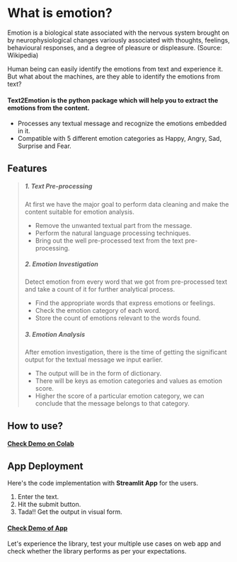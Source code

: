 # What is emotion?
Emotion is a biological state associated with the nervous system brought on by neurophysiological changes variously associated with thoughts, feelings, behavioural responses, and a degree of pleasure or displeasure.
(Source: Wikipedia)

Human being can easily identify the emotions from text and experience it. But what about the machines, are they able to identify the emotions from text?

#### Text2Emotion is the python package which will help you to extract the emotions from the content.

- Processes any textual message and recognize the emotions embedded in it.
- Compatible with 5 different emotion categories as Happy, Angry, Sad, Surprise and Fear.


## Features
> ##### 1. Text Pre-processing
> At first we have the major goal to perform data cleaning and make the content suitable for emotion analysis.
> - Remove the unwanted textual part from the message.
> - Perform the natural language processing techniques.
> - Bring out the well pre-processed text from the text pre-processing.
> ##### 2. Emotion Investigation
> Detect emotion from every word that we got from pre-processed text and take a count of it for further analytical process.
> - Find the appropriate words that express emotions or feelings.
> - Check the emotion category of each word.
> - Store the count of emotions relevant to the words found.
> ##### 3. Emotion Analysis
> After emotion investigation, there is the time of getting the significant output for the textual message we input earlier.
> - The output will be in the form of dictionary.
> - There will be keys as emotion categories and values as emotion score.
> - Higher the score of a particular emotion category, we can conclude that the message belongs to that category.

## How to use?
#### [Check Demo on Colab](https://bit.ly/3hlXujZ)

## App Deployment
Here's the code implementation with **Streamlit App** for the users.
1. Enter the text.
2. Hit the submit button.
3. Tada!! Get the output in visual form.
#### [Check Demo of App](https://pyemotion.herokuapp.com/)

Let's experience the library, test your multiple use cases on web app and check whether the library performs as per your expectations.
